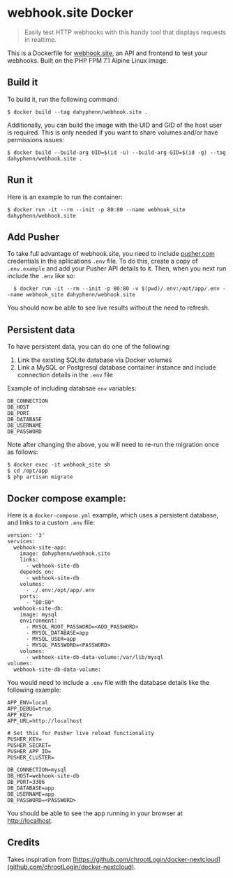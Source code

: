 # webhook.site Docker

> Easily test HTTP webhooks with this handy tool that displays requests in realtime.

This is a Dockerfile for [webhook.site](https://github.com/fredsted/webhook.site), an API and frontend to test your webhooks. Built on the PHP FPM 7.1 Alpine Linux image.

## Build it

To build it, run the following command:

    $ docker build --tag dahyphenn/webhook.site .

Additionally, you can build the image with the UID and GID of the host user is required. This is only needed if you want to share volumes and/or have permissions issues:

    $ docker build --build-arg UID=$(id -u) --build-arg GID=$(id -g) --tag dahyphenn/webhook.site . 

## Run it

Here is an example to run the container:

    $ docker run -it --rm --init -p 80:80 --name webhook_site dahyphenn/webhook.site

## Add Pusher

To take full advantage of webhook.site, you need to include [pusher.com](https://www.pusher.com) credentials in the apllications `.env` file. To do this, create a copy of `.env.example` and add your Pusher API details to it. Then, when you next run include the `.env` like so:

      $ docker run -it --rm --init -p 80:80 -v $(pwd)/.env:/opt/app/.env --name webhook_site dahyphenn/webhook.site

You should now be able to see live results without the need to refresh.

## Persistent data

To have persistent data, you can do one of the following:

1. Link the existing SQLite database via Docker volumes
2. Link a MySQL or Postgresql database container instance and include connection details in the `.env` file

Example of including databsae `env` variables:

    DB_CONNECTION
    DB_HOST
    DB_PORT
    DB_DATABASE
    DB_USERNAME
    DB_PASSWORD

Note after changing the above, you will need to re-run the migration once as follows:

    $ docker exec -it webhook_site sh
    $ cd /opt/app
    $ php artisan migrate

## Docker compose example:

Here is a `docker-compose.yml` example, which uses a persistent database, and links to a custom `.env` file:

    version: '3'
    services:
      webhook-site-app:
        image: dahyphenn/webhook.site
        links:
          - webhook-site-db
        depends_on:
          - webhook-site-db
        volumes:
          - ./.env:/opt/app/.env
        ports:
          - "80:80"
      webhook-site-db:
        image: mysql
        environment:
          - MYSQL_ROOT_PASSWORD=<ADD_PASSWORD>
          - MYSQL_DATABASE=app
          - MYSQL_USER=app
          - MYSQL_PASSWORD=<PASSWORD>
        volumes:
          - webhook-site-db-data-volume:/var/lib/mysql
    volumes:
      webhook-site-db-data-volume:

You would need to include a `.env` file with the database details like the following example:

    APP_ENV=local
    APP_DEBUG=true
    APP_KEY=
    APP_URL=http://localhost

    # Set this for Pusher live reload functionality
    PUSHER_KEY=
    PUSHER_SECRET=
    PUSHER_APP_ID=
    PUSHER_CLUSTER=

    DB_CONNECTION=mysql
    DB_HOST=webhook-site-db
    DB_PORT=3306
    DB_DATABASE=app
    DB_USERNAME=app
    DB_PASSWORD=<PASSWORD>

You should be able to see the app running in your browser at [http://localhost](http://localhost).

## Credits

Takes inspiration from [https://github.com/chrootLogin/docker-nextcloud](github.com/chrootLogin/docker-nextcloud).
